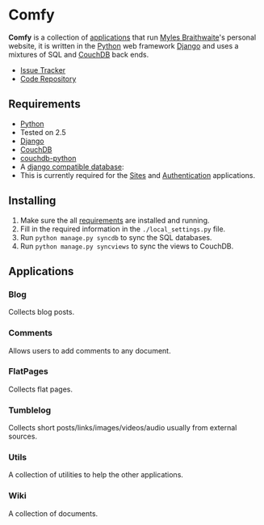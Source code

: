 Comfy
=====

**Comfy** is a collection of [applications](#applications) that run [Myles Braithwaite](http://mylesbraithwaite.com/)'s personal website, it is written in the [Python](http://python.org/) web framework [Django](http://djangoproject.com/) and uses a mixtures of SQL and [CouchDB](http://incubator.apache.org/couchdb/) back ends.

* [Issue Tracker](http://myles.lighthouseapp.com/projects/17139-comfy)
* [Code Repository](http://github.com/myles/comfy/tree/master)

## Requirements

* [Python](http://python.org/)
 * Tested on 2.5
* [Django](http://djangoproject.com/)
* [CouchDB](http://incubator.apache.org/couchdb/)
* [couchdb-python](http://code.google.com/p/couchdb-python/)
* A [django compatible database](http://docs.djangoproject.com/en/dev/ref/databases/#ref-databases):
 * This is currently required for the [Sites](http://docs.djangoproject.com/en/dev/ref/contrib/sites/#ref-contrib-sites) and [Authentication](http://docs.djangoproject.com/en/dev/topics/auth/#topics-auth) applications.

## Installing

1. Make sure the all [requirements](#requirements) are installed and running.
1. Fill in the required information in the `./local_settings.py` file.
1. Run `python manage.py syncdb` to sync the SQL databases.
1. Run `python manage.py syncviews` to sync the views to CouchDB.

## Applications

### Blog

Collects blog posts.

### Comments

Allows users to add comments to any document.

### FlatPages

Collects flat pages.

### Tumblelog

Collects short posts/links/images/videos/audio usually from external sources.

### Utils

A collection of utilities to help the other applications.

### Wiki

A collection of documents.